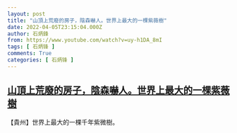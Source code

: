 ```yaml
---
layout: post
title: "山頂上荒廢的房子，陰森嚇人。世界上最大的一棵紫薇樹"
date: 2022-04-05T23:15:04.000Z
author: 石炳鋒
from: https://www.youtube.com/watch?v=uy-h1DA_8mI
tags: [ 石炳锋 ]
comments: True
categories: [ 石炳锋 ]
---
```

<!--1649200504000-->
[山頂上荒廢的房子，陰森嚇人。世界上最大的一棵紫薇樹](https://www.youtube.com/watch?v=uy-h1DA_8mI)
------

<div>
【貴州】世界上最大的一棵千年紫微樹。
</div>
